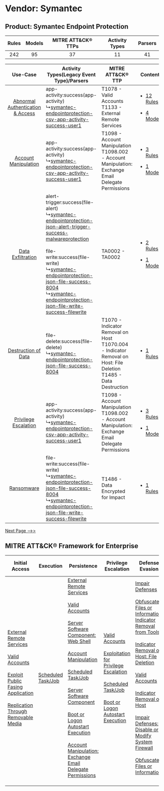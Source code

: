 Vendor: Symantec
================
Product: Symantec Endpoint Protection
-------------------------------------
| Rules | Models | MITRE ATT&CK® TTPs | Activity Types | Parsers |
|:-----:|:------:|:------------------:|:--------------:|:-------:|
|  242  |   95   |         37         |       11       |   41    |

|    Use-Case    | Activity Types(Legacy Event Type)/Parsers    | MITRE ATT&CK® TTP    | Content    |
|:----:| ---- | ---- | ---- |
| [Abnormal Authentication & Access](../../../UseCases/uc_abnormal_authentication_&_access.md) |  app-activity:success(app-activity)<br> ↳[symantec-endpointprotection-csv-app-activity-success-user1](Ps/pC_symantecendpointprotectioncsvappactivitysuccessuser1.md)<br>    | T1078 - Valid Accounts<br>T1133 - External Remote Services<br>    | [<ul><li>12 Rules</li></ul><ul><li>4 Models</li></ul>](RM/r_m_symantec_symantec_endpoint_protection_Abnormal_Authentication_&_Access.md) |
|    [Account Manipulation](../../../UseCases/uc_account_manipulation.md)    |  app-activity:success(app-activity)<br> ↳[symantec-endpointprotection-csv-app-activity-success-user1](Ps/pC_symantecendpointprotectioncsvappactivitysuccessuser1.md)<br>    | T1098 - Account Manipulation<br>T1098.002 - Account Manipulation: Exchange Email Delegate Permissions<br>    | [<ul><li>3 Rules</li></ul><ul><li>1 Models</li></ul>](RM/r_m_symantec_symantec_endpoint_protection_Account_Manipulation.md)    |
|    [Data Exfiltration](../../../UseCases/uc_data_exfiltration.md)    |  alert-trigger:success(file-alert)<br> ↳[symantec-endpointprotection-json-alert-trigger-success-malwareprotection](Ps/pC_symantecendpointprotectionjsonalerttriggersuccessmalwareprotection.md)<br><br> file-write:success(file-write)<br> ↳[symantec-endpointprotection-json-file-success-8004](Ps/pC_symantecendpointprotectionjsonfilesuccess8004.md)<br> ↳[symantec-endpointprotection-json-file-write-success-filewrite](Ps/pC_symantecendpointprotectionjsonfilewritesuccessfilewrite.md)<br> | TA0002 - TA0002<br>    | [<ul><li>2 Rules</li></ul><ul><li>1 Models</li></ul>](RM/r_m_symantec_symantec_endpoint_protection_Data_Exfiltration.md)    |
|    [Destruction of Data](../../../UseCases/uc_destruction_of_data.md)    |  file-delete:success(file-delete)<br> ↳[symantec-endpointprotection-json-file-success-8004](Ps/pC_symantecendpointprotectionjsonfilesuccess8004.md)<br>    | T1070 - Indicator Removal on Host<br>T1070.004 - Indicator Removal on Host: File Deletion<br>T1485 - Data Destruction<br> | [<ul><li>1 Rules</li></ul>](RM/r_m_symantec_symantec_endpoint_protection_Destruction_of_Data.md)    |
|    [Privilege Escalation](../../../UseCases/uc_privilege_escalation.md)    |  app-activity:success(app-activity)<br> ↳[symantec-endpointprotection-csv-app-activity-success-user1](Ps/pC_symantecendpointprotectioncsvappactivitysuccessuser1.md)<br>    | T1098 - Account Manipulation<br>T1098.002 - Account Manipulation: Exchange Email Delegate Permissions<br>    | [<ul><li>3 Rules</li></ul><ul><li>1 Models</li></ul>](RM/r_m_symantec_symantec_endpoint_protection_Privilege_Escalation.md)    |
|    [Ransomware](../../../UseCases/uc_ransomware.md)    |  file-write:success(file-write)<br> ↳[symantec-endpointprotection-json-file-success-8004](Ps/pC_symantecendpointprotectionjsonfilesuccess8004.md)<br> ↳[symantec-endpointprotection-json-file-write-success-filewrite](Ps/pC_symantecendpointprotectionjsonfilewritesuccessfilewrite.md)<br>    | T1486 - Data Encrypted for Impact<br>    | [<ul><li>1 Rules</li></ul>](RM/r_m_symantec_symantec_endpoint_protection_Ransomware.md)    |
[Next Page -->>](2_ds_symantec_symantec_endpoint_protection.md)

MITRE ATT&CK® Framework for Enterprise
--------------------------------------
| Initial Access                                                                                                                                                                                                                                                                                                                 | Execution                                                               | Persistence                                                                                                                                                                                                                                                                                                                                                                                                                                                                                                                                                                                                                                                                         | Privilege Escalation                                                                                                                                                                                                                                                                                                       | Defense Evasion                                                                                                                                                                                                                                                                                                                                                                                                                                                                                                                                                                                                                             | Credential Access                                                          | Discovery                                                                         | Lateral Movement                                                                         | Collection                                                                                                                                                            | Command and Control                                                                                                                                                                                                      | Exfiltration                                                                                                                                                                                            | Impact                                                                                                                                              |
| ------------------------------------------------------------------------------------------------------------------------------------------------------------------------------------------------------------------------------------------------------------------------------------------------------------------------------ | ----------------------------------------------------------------------- | ----------------------------------------------------------------------------------------------------------------------------------------------------------------------------------------------------------------------------------------------------------------------------------------------------------------------------------------------------------------------------------------------------------------------------------------------------------------------------------------------------------------------------------------------------------------------------------------------------------------------------------------------------------------------------------- | -------------------------------------------------------------------------------------------------------------------------------------------------------------------------------------------------------------------------------------------------------------------------------------------------------------------------- | ------------------------------------------------------------------------------------------------------------------------------------------------------------------------------------------------------------------------------------------------------------------------------------------------------------------------------------------------------------------------------------------------------------------------------------------------------------------------------------------------------------------------------------------------------------------------------------------------------------------------------------------- | -------------------------------------------------------------------------- | --------------------------------------------------------------------------------- | ---------------------------------------------------------------------------------------- | --------------------------------------------------------------------------------------------------------------------------------------------------------------------- | ------------------------------------------------------------------------------------------------------------------------------------------------------------------------------------------------------------------------ | ------------------------------------------------------------------------------------------------------------------------------------------------------------------------------------------------------- | --------------------------------------------------------------------------------------------------------------------------------------------------- |
| [External Remote Services](https://attack.mitre.org/techniques/T1133)<br><br>[Valid Accounts](https://attack.mitre.org/techniques/T1078)<br><br>[Exploit Public Fasing Application](https://attack.mitre.org/techniques/T1190)<br><br>[Replication Through Removable Media](https://attack.mitre.org/techniques/T1091)<br><br> | [Scheduled Task/Job](https://attack.mitre.org/techniques/T1053)<br><br> | [External Remote Services](https://attack.mitre.org/techniques/T1133)<br><br>[Valid Accounts](https://attack.mitre.org/techniques/T1078)<br><br>[Server Software Component: Web Shell](https://attack.mitre.org/techniques/T1505/003)<br><br>[Account Manipulation](https://attack.mitre.org/techniques/T1098)<br><br>[Scheduled Task/Job](https://attack.mitre.org/techniques/T1053)<br><br>[Server Software Component](https://attack.mitre.org/techniques/T1505)<br><br>[Boot or Logon Autostart Execution](https://attack.mitre.org/techniques/T1547)<br><br>[Account Manipulation: Exchange Email Delegate Permissions](https://attack.mitre.org/techniques/T1098/002)<br><br> | [Valid Accounts](https://attack.mitre.org/techniques/T1078)<br><br>[Exploitation for Privilege Escalation](https://attack.mitre.org/techniques/T1068)<br><br>[Scheduled Task/Job](https://attack.mitre.org/techniques/T1053)<br><br>[Boot or Logon Autostart Execution](https://attack.mitre.org/techniques/T1547)<br><br> | [Impair Defenses](https://attack.mitre.org/techniques/T1562)<br><br>[Obfuscated Files or Information: Indicator Removal from Tools](https://attack.mitre.org/techniques/T1027/005)<br><br>[Indicator Removal on Host: File Deletion](https://attack.mitre.org/techniques/T1070/004)<br><br>[Valid Accounts](https://attack.mitre.org/techniques/T1078)<br><br>[Indicator Removal on Host](https://attack.mitre.org/techniques/T1070)<br><br>[Impair Defenses: Disable or Modify System Firewall](https://attack.mitre.org/techniques/T1562/004)<br><br>[Obfuscated Files or Information](https://attack.mitre.org/techniques/T1027)<br><br> | [OS Credential Dumping](https://attack.mitre.org/techniques/T1003)<br><br> | [File and Directory Discovery](https://attack.mitre.org/techniques/T1083)<br><br> | [Replication Through Removable Media](https://attack.mitre.org/techniques/T1091)<br><br> | [Email Collection](https://attack.mitre.org/techniques/T1114)<br><br>[Email Collection: Email Forwarding Rule](https://attack.mitre.org/techniques/T1114/003)<br><br> | [Proxy: Multi-hop Proxy](https://attack.mitre.org/techniques/T1090/003)<br><br>[Application Layer Protocol](https://attack.mitre.org/techniques/T1071)<br><br>[Proxy](https://attack.mitre.org/techniques/T1090)<br><br> | [Exfiltration Over Physical Medium: Exfiltration over USB](https://attack.mitre.org/techniques/T1052/001)<br><br>[Exfiltration Over Physical Medium](https://attack.mitre.org/techniques/T1052)<br><br> | [Data Destruction](https://attack.mitre.org/techniques/T1485)<br><br>[Data Encrypted for Impact](https://attack.mitre.org/techniques/T1486)<br><br> |